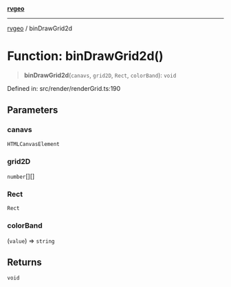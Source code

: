 [**rvgeo**](../README.md)

***

[rvgeo](../globals.md) / binDrawGrid2d

# Function: binDrawGrid2d()

> **binDrawGrid2d**(`canavs`, `grid2D`, `Rect`, `colorBand`): `void`

Defined in: src/render/renderGrid.ts:190

## Parameters

### canavs

`HTMLCanvasElement`

### grid2D

`number`[][]

### Rect

`Rect`

### colorBand

(`value`) => `string`

## Returns

`void`
